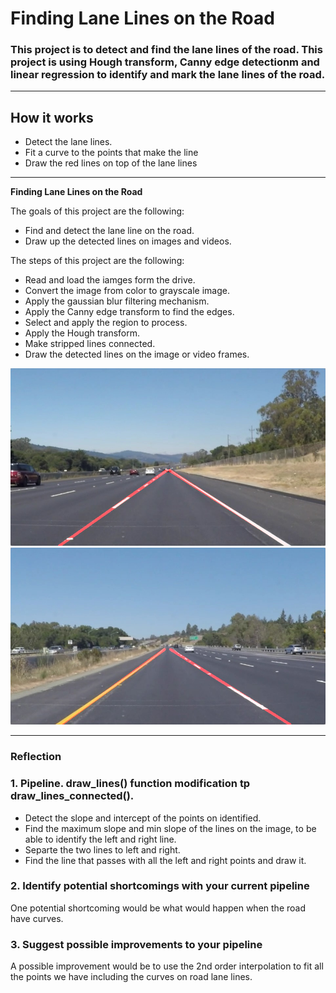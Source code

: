 # **Finding Lane Lines on the Road** 


### This project is to detect and find the lane lines of the road. This project is using Hough transform, Canny edge detectionm and linear regression to identify and mark the lane lines  of the road.

---

## How it works

- Detect the lane lines.
- Fit a curve to the points that make the line
- Draw the red lines on top of the lane lines

---

**Finding Lane Lines on the Road**

The goals of this project are the following:
* Find and detect the lane line on the road.
* Draw up the detected lines on images and videos.

The steps of this project are the following:
* Read and load the iamges form the drive.
* Convert the image from color to grayscale image.
* Apply the gaussian blur filtering mechanism.
* Apply the Canny edge transform to find the edges.
* Select and apply the region to process.
* Apply the Hough transform.
* Make stripped lines connected.
* Draw the detected lines on the image or video frames.


[//]: # (Image References)

![Alt text](./test_images/marked/solidWhiteRight_detected.png "Detected Lines")
![Alt text](./test_images/marked/solidYellowLeft_detected.png "Detected Lines")

---

### Reflection

### 1. Pipeline.  draw_lines() function modification tp draw_lines_connected().

* Detect the slope and intercept of the points on identified.
* Find the maximum slope and min slope of the lines on the image, to be able to identify the left and right line.
* Separte the two lines to left and right.
* Find the line that passes with all the left and right points and draw it.


### 2. Identify potential shortcomings with your current pipeline

One potential shortcoming would be what would happen when the road have curves. 


### 3. Suggest possible improvements to your pipeline

A possible improvement would be to use the 2nd order interpolation to fit all the points we have including the curves on road lane lines.

